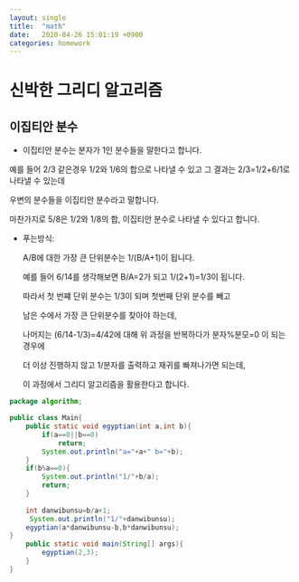 ```yaml
---
layout: single
title:  "math"
date:   2020-04-26 15:01:19 +0900
categories: homework
---
```


# 신박한 그리디 알고리즘

## 이집티안 분수

* 이집티안 분수는 분자가 1인 분수들을 말한다고 합니다.

예를 들어 2/3 같은경우 1/2와 1/6의 합으로 나타낼 수 있고 그 결과는 2/3=1/2+6/1로 나타낼 수 있는데

우변의 분수들을 이집티안 분수라고 말합니다.

마찬가지로 5/8은 1/2와 1/8의 합, 이집티안 분수로 나타낼 수 있다고 합니다.



* 푸는방식:

  A/B에 대한 가장 큰 단위분수는 1/(B/A+1)이 됩니다.

  예를 들어 6/14를 생각해보면 B/A=2가 되고 1/(2+1)=1/3이 됩니다.

  따라서 첫 번쨰 단위 분수는 1/3이 되며 첫번째 단위 분수를 빼고

  남은 수에서 가장 큰 단위분수를 찾아야 하는데,

  나머지는 (6/14-1/3)=4/42에 대해 위 과정을 반복하다가 분자%분모=0 이 되는 경우에

  더 이상 진행하지 않고 1/분자를 출력하고 재귀를 빠져나가면 되는데,

  이 과정에서 그리디 알고리즘을 활용한다고 합니다.

  

  

```java
package algorithm;

public class Main{
    public static void egyptian(int a,int b){
        if(a==0||b==0)
            return;
        System.out.println("a="+a+" b="+b);
    }
    if(b%a==0){
        System.out.println("1/"+b/a);
        return;
    }
    
    int danwibunsu=b/a+1;
     System.out.println("1/"+danwibunsu);
    egyptian(a*danwibunsu-b,b*danwibunsu);
}
    public static void main(String[] args){
        egyptian(2,3);
    }
}
```





